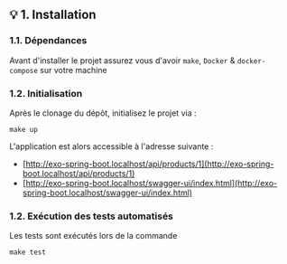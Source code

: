 ## 💡 1. Installation

### 1.1. Dépendances

Avant d'installer le projet assurez vous d'avoir `make`, `Docker` & `docker-compose` sur votre machine

### 1.2. Initialisation

Après le clonage du dépôt, initialisez le projet via :
```Shell
make up
```

L'application est alors accessible à l'adresse suivante :

- [http://exo-spring-boot.localhost/api/products/1](http://exo-spring-boot.localhost/api/products/1)
- [http://exo-spring-boot.localhost/swagger-ui/index.html](http://exo-spring-boot.localhost/swagger-ui/index.html)

### 1.2. Exécution des tests automatisés

Les tests sont exécutés lors de la commande
```Shell
make test
```
